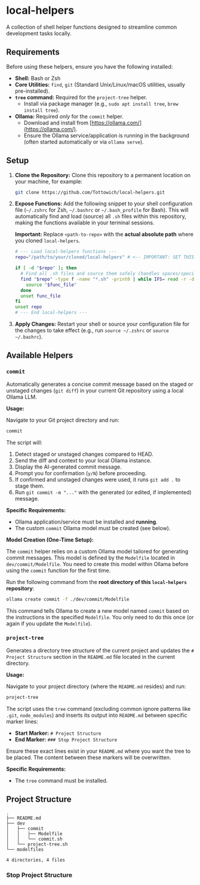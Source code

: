 # local-helpers

A collection of shell helper functions designed to streamline common development tasks locally.

## Requirements

Before using these helpers, ensure you have the following installed:

* **Shell:** Bash or Zsh
* **Core Utilities:** `find`, `git` (Standard Unix/Linux/macOS utilities, usually pre-installed).
* **`tree` command:** Required for the `project-tree` helper.
    * Install via package manager (e.g., `sudo apt install tree`, `brew install tree`).
* **Ollama:** Required *only* for the `commit` helper.
    * Download and install from [https://ollama.com/](https://ollama.com/).
    * Ensure the Ollama service/application is running in the background (often started automatically or via `ollama serve`).

## Setup

1.  **Clone the Repository:** Clone this repository to a permanent location on your machine, for example:
    ```bash
    git clone https://github.com/Tottowich/local-helpers.git
    ```

2.  **Expose Functions:** Add the following snippet to your shell configuration file (`~/.zshrc` for Zsh, `~/.bashrc` or `~/.bash_profile` for Bash). This will automatically find and load (source) all `.sh` files within this repository, making the functions available in your terminal sessions.

    **Important:** Replace `<path-to-repo>` with the **actual absolute path** where you cloned `local-helpers`.

    ```bash
    # --- Load local-helpers functions ---
    repo="/path/to/your/cloned/local-helpers" # <-- IMPORTANT: SET THIS PATH!

    if [ -d "$repo" ]; then
      # Find all .sh files and source them safely (handles spaces/special chars)
      find "$repo" -type f -name "*.sh" -print0 | while IFS= read -r -d $'\0' func_file; do
        source "$func_file"
      done
      unset func_file
    fi
    unset repo
    # --- End local-helpers ---
    ```

3.  **Apply Changes:** Restart your shell or source your configuration file for the changes to take effect (e.g., run `source ~/.zshrc` or `source ~/.bashrc`).

## Available Helpers

### `commit`

Automatically generates a concise commit message based on the staged or unstaged changes (`git diff`) in your current Git repository using a local Ollama LLM.

**Usage:**

Navigate to your Git project directory and run:

```bash
commit
```

The script will:
1.  Detect staged or unstaged changes compared to HEAD.
2.  Send the diff and context to your local Ollama instance.
3.  Display the AI-generated commit message.
4.  Prompt you for confirmation (`y/N`) before proceeding.
5.  If confirmed and unstaged changes were used, it runs `git add .` to stage them.
6.  Run `git commit -m "..."` with the generated (or edited, if implemented) message.

**Specific Requirements:**

* Ollama application/service must be installed and **running**.
* The custom `commit` Ollama model must be created (see below).

**Model Creation (One-Time Setup):**

The `commit` helper relies on a custom Ollama model tailored for generating commit messages. This model is defined by the `Modelfile` located in `dev/commit/Modelfile`. You need to create this model within Ollama before using the `commit` function for the first time.

Run the following command from the **root directory of this `local-helpers` repository**:

```bash
ollama create commit -f ./dev/commit/Modelfile
```

This command tells Ollama to create a new model named `commit` based on the instructions in the specified `Modelfile`. You only need to do this once (or again if you update the `Modelfile`).

### `project-tree`

Generates a directory tree structure of the current project and updates the `# Project Structure` section in the `README.md` file located in the current directory.

**Usage:**

Navigate to your project directory (where the `README.md` resides) and run:

```bash
project-tree
```

The script uses the `tree` command (excluding common ignore patterns like `.git`, `node_modules`) and inserts its output into `README.md` between specific marker lines:

* **Start Marker:** `# Project Structure`
* **End Marker:** `### Stop Project Structure`

Ensure these exact lines exist in your `README.md` where you want the tree to be placed. The content between these markers will be overwritten.

**Specific Requirements:**

* The `tree` command must be installed.

## Project Structure

```
.
├── README.md
├── dev
│   ├── commit
│   │   ├── Modelfile
│   │   └── commit.sh
│   └── project-tree.sh
└── modelfiles

4 directories, 4 files
```
### Stop Project Structure